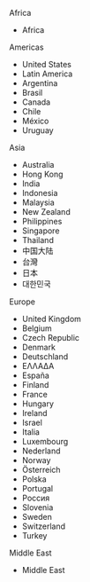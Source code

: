 Africa

*   Africa

Americas

*   United States
*   Latin America
*   Argentina
*   Brasil
*   Canada
*   Chile
*   México
*   Uruguay

Asia

*   Australia
*   Hong Kong
*   India
*   Indonesia
*   Malaysia
*   New Zealand
*   Philippines
*   Singapore
*   Thailand
*   中国大陆
*   台灣
*   日本
*   대한민국

Europe

*   United Kingdom
*   Belgium
*   Czech Republic
*   Denmark
*   Deutschland
*   ΕΛΛΑΔΑ
*   España
*   Finland
*   France
*   Hungary
*   Ireland
*   Israel
*   Italia
*   Luxembourg
*   Nederland
*   Norway
*   Österreich
*   Polska
*   Portugal
*   Россия
*   Slovenia
*   Sweden
*   Switzerland
*   Turkey

Middle East

*   Middle East
